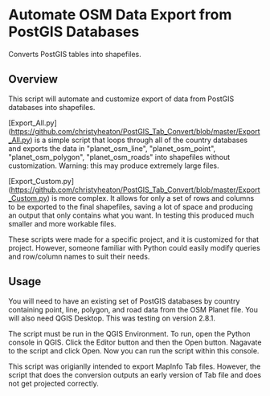 # Automate OSM Data Export from PostGIS Databases
Converts PostGIS tables into shapefiles.

## Overview

This script will automate and customize export of data from PostGIS databases into shapefiles.

[Export_All.py] (https://github.com/christyheaton/PostGIS_Tab_Convert/blob/master/Export_All.py) is a simple script that loops through all of the country databases and exports the data in "planet_osm_line", "planet_osm_point", "planet_osm_polygon", "planet_osm_roads" into shapefiles without customization. Warning: this may produce extremely large files.

[Export_Custom.py] (https://github.com/christyheaton/PostGIS_Tab_Convert/blob/master/Export_Custom.py) is more complex. It allows for only a set of rows and columns to be exported to the final shapefiles, saving a lot of space and producing an output that only contains what you want. In testing this produced much smaller and more workable files.

These scripts were made for a specific project, and it is customized for that project. However, someone familiar with Python could easily modify queries and row/column names to suit their needs.

## Usage

You will need to have an existing set of PostGIS databases by country containing point, line, polygon, and road data from the OSM Planet file. You will also need QGIS Desktop. This was testing on version 2.8.1.

The script must be run in the QGIS Environment. To run, open the Python console in QGIS. Click the Editor button and then the Open button. Nagavate to the script and click Open. Now you can run the script within this console.


This script was origianlly intended to export MapInfo Tab files. However, the script that does the conversion outputs an early version of Tab file and does not get projected correctly.



